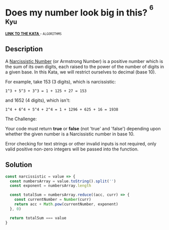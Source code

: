 <h1>Does my number look big in this? <sup><sup>6 Kyu</sup></sup></h1>

<sup>
  <a href="https://www.codewars.com/kata/5287e858c6b5a9678200083c">
    <strong>LINK TO THE KATA</strong>
  </a> - <code>ALGORITHMS</code>
</sup>

## Description

A [Narcissistic Number](https://en.wikipedia.org/wiki/Narcissistic_number) (or Armstrong Number) is a positive number which is the sum of its own digits, each raised to the power of the number of digits in a given base. In this Kata, we will restrict ourselves to decimal (base 10).

For example, take 153 (3 digits), which is narcissistic:

```
1^3 + 5^3 + 3^3 = 1 + 125 + 27 = 153
```

and 1652 (4 digits), which isn't:

```
1^4 + 6^4 + 5^4 + 2^4 = 1 + 1296 + 625 + 16 = 1938
```

The Challenge:

Your code must return **true** or **false** (not 'true' and 'false') depending upon whether the given number is a Narcissistic number in base 10.

Error checking for text strings or other invalid inputs is not required, only valid positive non-zero integers will be passed into the function.

## Solution

```javascript
const narcissistic = value => {
  const numbersArray = value.toString().split('')
  const exponent = numbersArray.length

  const totalSum = numbersArray.reduce((acc, curr) => {
    const currentNumber = Number(curr)
    return acc + Math.pow(currentNumber, exponent)
  }, 0)

  return totalSum === value
}
```
